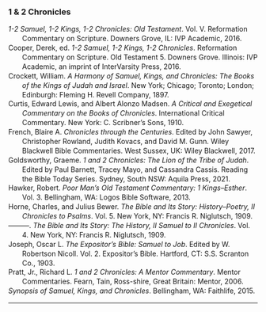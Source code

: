 ### 1 & 2 Chronicles

<div class="csl-bib-body" style="line-height: 1.35; margin-left: 2em; text-indent:-2em;">
  <div class="csl-entry"><i>1-2 Samuel, 1-2 Kings, 1-2 Chronicles: Old Testament</i>. Vol. V. Reformation Commentary on Scripture. Downers Grove, IL: IVP Academic, 2016.</div>
  <span class="Z3988" title="url_ver=Z39.88-2004&amp;ctx_ver=Z39.88-2004&amp;rfr_id=info%3Asid%2Fzotero.org%3A2&amp;rft_val_fmt=info%3Aofi%2Ffmt%3Akev%3Amtx%3Abook&amp;rft.genre=book&amp;rft.btitle=1-2%20Samuel%2C%201-2%20Kings%2C%201-2%20Chronicles%3A%20Old%20Testament&amp;rft.place=Downers%20Grove%2C%20IL&amp;rft.publisher=IVP%20Academic&amp;rft.series=Reformation%20Commentary%20on%20Scripture&amp;rft.date=2016"></span>
  <div class="csl-entry">Cooper, Derek, ed. <i>1-2 Samuel, 1-2 Kings, 1-2 Chronicles</i>. Reformation Commentary on Scripture. Old Testament 5. Downers Grove. Illinois: IVP Academic, an imprint of InterVarsity Press, 2016.</div>
  <span class="Z3988" title="url_ver=Z39.88-2004&amp;ctx_ver=Z39.88-2004&amp;rfr_id=info%3Asid%2Fzotero.org%3A2&amp;rft_id=urn%3Aisbn%3A978-0-8308-2955-2&amp;rft_val_fmt=info%3Aofi%2Ffmt%3Akev%3Amtx%3Abook&amp;rft.genre=book&amp;rft.btitle=1-2%20Samuel%2C%201-2%20Kings%2C%201-2%20Chronicles&amp;rft.place=Downers%20Grove.%20Illinois&amp;rft.publisher=IVP%20Academic%2C%20an%20imprint%20of%20InterVarsity%20Press&amp;rft.series=Reformation%20commentary%20on%20Scripture.%20Old%20Testament&amp;rft.aufirst=Derek&amp;rft.aulast=Cooper&amp;rft.au=Derek%20Cooper&amp;rft.date=2016&amp;rft.tpages=745&amp;rft.isbn=978-0-8308-2955-2"></span>
  <div class="csl-entry">Crockett, William. <i>A Harmony of Samuel, Kings, and Chronicles: The Books of the Kings of Judah and Israel</i>. New York; Chicago; Toronto; London; Edinburgh: Fleming H. Revell Company, 1897.</div>
  <span class="Z3988" title="url_ver=Z39.88-2004&amp;ctx_ver=Z39.88-2004&amp;rfr_id=info%3Asid%2Fzotero.org%3A2&amp;rft_val_fmt=info%3Aofi%2Ffmt%3Akev%3Amtx%3Abook&amp;rft.genre=book&amp;rft.btitle=A%20Harmony%20of%20Samuel%2C%20Kings%2C%20and%20Chronicles%3A%20The%20Books%20of%20the%20Kings%20of%20Judah%20and%20Israel&amp;rft.place=New%20York%3B%20Chicago%3B%20Toronto%3B%20London%3B%20Edinburgh&amp;rft.publisher=Fleming%20H.%20Revell%20Company&amp;rft.aufirst=William&amp;rft.aulast=Crockett&amp;rft.au=William%20Crockett&amp;rft.date=1897"></span>
  <div class="csl-entry">Curtis, Edward Lewis, and Albert Alonzo Madsen. <i>A Critical and Exegetical Commentary on the Books of Chronicles</i>. International Critical Commentary. New York: C. Scribner’s Sons, 1910.</div>
  <span class="Z3988" title="url_ver=Z39.88-2004&amp;ctx_ver=Z39.88-2004&amp;rfr_id=info%3Asid%2Fzotero.org%3A2&amp;rft_val_fmt=info%3Aofi%2Ffmt%3Akev%3Amtx%3Abook&amp;rft.genre=book&amp;rft.btitle=A%20critical%20and%20exegetical%20commentary%20on%20the%20books%20of%20Chronicles&amp;rft.place=New%20York&amp;rft.publisher=C.%20Scribner%E2%80%99s%20Sons&amp;rft.series=International%20Critical%20Commentary&amp;rft.aufirst=Edward%20Lewis&amp;rft.aulast=Curtis&amp;rft.au=Edward%20Lewis%20Curtis&amp;rft.au=Albert%20Alonzo%20Madsen&amp;rft.date=1910"></span>
  <div class="csl-entry">French, Blaire A. <i>Chronicles through the Centuries</i>. Edited by John Sawyer, Christopher Rowland, Judith Kovacs, and David M. Gunn. Wiley Blackwell Bible Commentaries. West Sussex, UK: Wiley Blackwell, 2017.</div>
  <span class="Z3988" title="url_ver=Z39.88-2004&amp;ctx_ver=Z39.88-2004&amp;rfr_id=info%3Asid%2Fzotero.org%3A2&amp;rft_val_fmt=info%3Aofi%2Ffmt%3Akev%3Amtx%3Abook&amp;rft.genre=book&amp;rft.btitle=Chronicles%20through%20the%20Centuries&amp;rft.place=West%20Sussex%2C%20UK&amp;rft.publisher=Wiley%20Blackwell&amp;rft.series=Wiley%20Blackwell%20Bible%20Commentaries&amp;rft.aufirst=Blaire%20A.&amp;rft.aulast=French&amp;rft.au=Blaire%20A.%20French&amp;rft.au=John%20Sawyer&amp;rft.au=Christopher%20Rowland&amp;rft.au=Judith%20Kovacs&amp;rft.au=David%20M.%20Gunn&amp;rft.date=2017"></span>
  <div class="csl-entry">Goldsworthy, Graeme. <i>1 and 2 Chronicles: The Lion of the Tribe of Judah</i>. Edited by Paul Barnett, Tracey Mayo, and Cassandra Cassis. Reading the Bible Today Series. Sydney, South NSW: Aquila Press, 2021.</div>
  <span class="Z3988" title="url_ver=Z39.88-2004&amp;ctx_ver=Z39.88-2004&amp;rfr_id=info%3Asid%2Fzotero.org%3A2&amp;rft_val_fmt=info%3Aofi%2Ffmt%3Akev%3Amtx%3Abook&amp;rft.genre=book&amp;rft.btitle=1%20and%202%20Chronicles%3A%20The%20Lion%20of%20the%20Tribe%20of%20Judah&amp;rft.place=Sydney%2C%20South%20NSW&amp;rft.publisher=Aquila%20Press&amp;rft.series=Reading%20the%20Bible%20Today%20Series&amp;rft.aufirst=Graeme&amp;rft.aulast=Goldsworthy&amp;rft.au=Graeme%20Goldsworthy&amp;rft.au=Paul%20Barnett&amp;rft.au=Tracey%20Mayo&amp;rft.au=Cassandra%20Cassis&amp;rft.date=2021"></span>
  <div class="csl-entry">Hawker, Robert. <i>Poor Man’s Old Testament Commentary: 1 Kings–Esther</i>. Vol. 3. Bellingham, WA: Logos Bible Software, 2013.</div>
  <span class="Z3988" title="url_ver=Z39.88-2004&amp;ctx_ver=Z39.88-2004&amp;rfr_id=info%3Asid%2Fzotero.org%3A2&amp;rft_val_fmt=info%3Aofi%2Ffmt%3Akev%3Amtx%3Abook&amp;rft.genre=book&amp;rft.btitle=Poor%20Man%E2%80%99s%20Old%20Testament%20Commentary%3A%201%20Kings%E2%80%93Esther&amp;rft.place=Bellingham%2C%20WA&amp;rft.publisher=Logos%20Bible%20Software&amp;rft.aufirst=Robert&amp;rft.aulast=Hawker&amp;rft.au=Robert%20Hawker&amp;rft.date=2013"></span>
  <div class="csl-entry">Horne, Charles, and Julius Bewer. <i>The Bible and Its Story: History–Poetry, II Chronicles to Psalms</i>. Vol. 5. New York, NY: Francis R. Niglutsch, 1909.</div>
  <span class="Z3988" title="url_ver=Z39.88-2004&amp;ctx_ver=Z39.88-2004&amp;rfr_id=info%3Asid%2Fzotero.org%3A2&amp;rft_val_fmt=info%3Aofi%2Ffmt%3Akev%3Amtx%3Abook&amp;rft.genre=book&amp;rft.btitle=The%20Bible%20and%20its%20Story%3A%20History%E2%80%93Poetry%2C%20II%20Chronicles%20to%20Psalms&amp;rft.place=New%20York%2C%20NY&amp;rft.publisher=Francis%20R.%20Niglutsch&amp;rft.aufirst=Charles&amp;rft.aulast=Horne&amp;rft.au=Charles%20Horne&amp;rft.au=Julius%20Bewer&amp;rft.date=1909"></span>
  <div class="csl-entry">———. <i>The Bible and Its Story: The History, II Samuel to II Chronicles</i>. Vol. 4. New York, NY: Francis R. Niglutsch, 1909.</div>
  <span class="Z3988" title="url_ver=Z39.88-2004&amp;ctx_ver=Z39.88-2004&amp;rfr_id=info%3Asid%2Fzotero.org%3A2&amp;rft_val_fmt=info%3Aofi%2Ffmt%3Akev%3Amtx%3Abook&amp;rft.genre=book&amp;rft.btitle=The%20Bible%20and%20its%20Story%3A%20The%20History%2C%20II%20Samuel%20to%20II%20Chronicles&amp;rft.place=New%20York%2C%20NY&amp;rft.publisher=Francis%20R.%20Niglutsch&amp;rft.aufirst=Charles&amp;rft.aulast=Horne&amp;rft.au=Charles%20Horne&amp;rft.au=Julius%20Bewer&amp;rft.date=1909"></span>
  <div class="csl-entry">Joseph, Oscar L. <i>The Expositor’s Bible: Samuel to Job</i>. Edited by W. Robertson Nicoll. Vol. 2. Expositor’s Bible. Hartford, CT: S.S. Scranton Co., 1903.</div>
  <span class="Z3988" title="url_ver=Z39.88-2004&amp;ctx_ver=Z39.88-2004&amp;rfr_id=info%3Asid%2Fzotero.org%3A2&amp;rft_val_fmt=info%3Aofi%2Ffmt%3Akev%3Amtx%3Abook&amp;rft.genre=book&amp;rft.btitle=The%20Expositor%E2%80%99s%20Bible%3A%20Samuel%20to%20Job&amp;rft.place=Hartford%2C%20CT&amp;rft.publisher=S.S.%20Scranton%20Co.&amp;rft.series=Expositor%E2%80%99s%20Bible&amp;rft.aufirst=Oscar%20L.&amp;rft.aulast=Joseph&amp;rft.au=Oscar%20L.%20Joseph&amp;rft.au=W.%20Robertson%20Nicoll&amp;rft.date=1903"></span>
  <div class="csl-entry">Pratt, Jr., Richard L. <i>1 and 2 Chronicles: A Mentor Commentary</i>. Mentor Commentaries. Fearn, Tain, Ross-shire, Great Britain: Mentor, 2006.</div>
  <span class="Z3988" title="url_ver=Z39.88-2004&amp;ctx_ver=Z39.88-2004&amp;rfr_id=info%3Asid%2Fzotero.org%3A2&amp;rft_val_fmt=info%3Aofi%2Ffmt%3Akev%3Amtx%3Abook&amp;rft.genre=book&amp;rft.btitle=1%20and%202%20Chronicles%3A%20A%20Mentor%20Commentary&amp;rft.place=Fearn%2C%20Tain%2C%20Ross-shire%2C%20Great%20Britain&amp;rft.publisher=Mentor&amp;rft.series=Mentor%20Commentaries&amp;rft.aufirst=Jr.%2C%20Richard%20L.&amp;rft.aulast=Pratt&amp;rft.au=Jr.%2C%20Richard%20L.%20Pratt&amp;rft.date=2006"></span>
  <div class="csl-entry"><i>Synopsis of Samuel, Kings, and Chronicles</i>. Bellingham, WA: Faithlife, 2015.</div>
  <span class="Z3988" title="url_ver=Z39.88-2004&amp;ctx_ver=Z39.88-2004&amp;rfr_id=info%3Asid%2Fzotero.org%3A2&amp;rft_val_fmt=info%3Aofi%2Ffmt%3Akev%3Amtx%3Abook&amp;rft.genre=book&amp;rft.btitle=Synopsis%20of%20Samuel%2C%20Kings%2C%20and%20Chronicles&amp;rft.place=Bellingham%2C%20WA&amp;rft.publisher=Faithlife&amp;rft.date=2015"></span>
</div>

<hr>
